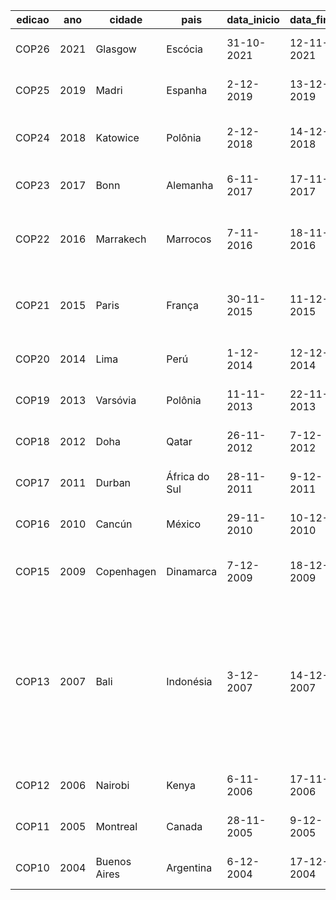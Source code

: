 | edicao | ano  | cidade       | pais          | data_inicio | data_final | agente                      | cargo                           | sessao                                                                                                    | url_original                                                                                                                                                                                                                                                                                                                                                                              | url_original_2                                                                                                                                | url_salva                                                                                                                                                               |
|--------|------|--------------|---------------|-------------|------------|-----------------------------|---------------------------------|-----------------------------------------------------------------------------------------------------------|-------------------------------------------------------------------------------------------------------------------------------------------------------------------------------------------------------------------------------------------------------------------------------------------------------------------------------------------------------------------------------------------|-----------------------------------------------------------------------------------------------------------------------------------------------|-------------------------------------------------------------------------------------------------------------------------------------------------------------------------|
| COP26  | 2021 | Glasgow      | Escócia       | 31-10-2021  | 12-11-2021 | Joaquim Leite               | Ministro do Meio Ambiente       |                                                                                                           | https://www.gov.br/mma/pt-br/noticias/confira-a-integra-do-discurso-do-ministro-joaquim-leite-na-plenaria-da-cupula-do-clima                                                                                                                                                                                                                                                              |                                                                                                                                               | https://web.archive.org/web/20211125174119/https://www.gov.br/mma/pt-br/noticias/confira-a-integra-do-discurso-do-ministro-joaquim-leite-na-plenaria-da-cupula-do-clima |
| COP25  | 2019 | Madri        | Espanha       | 2-12-2019   | 13-12-2019 | Ricardo Salles              | Ministro do Meio Ambiente       |                                                                                                           | https://www.gov.br/mma/pt-br/centrais-de-conteudo/discurso-20cop25-pdf                                                                                                                                                                                                                                                                                                                    |                                                                                                                                               | https://web.archive.org/web/20220817212457/https://www.gov.br/mma/pt-br/centrais-de-conteudo/discurso-20cop25-pdf                                                       |
| COP24  | 2018 | Katowice     | Polônia       | 2-12-2018   | 14-12-2018 | Edson Duarte                | Ministro do Meio Ambiente       | Sessão de alto nível                                                                                      | https://aprobio.com.br/noticia/na-cop-24-ministro-faz-balanco-de-avancos-no-combate-a-mudanca-do-clima                                                                                                                                                                                                                                                                                    | "http://www.mma.gov.br/informma/item/15313-na-cop-24,-ministro-faz-balan%C3%A7o-de-avan%C3%A7os-no-combate-%C3%A0-mudan%C3%A7a-do-clima.html" | https://perma.cc/JLM7-ZJ64?view-mode=server-side                                                                                                                        |
| COP23  | 2017 | Bonn         | Alemanha      | 6-11-2017   | 17-11-2017 | José Sarney Filho           | Ministro do Meio Ambiente       | Sessão plenária                                                                                           | https://www.gov.br/mma/pt-br/noticias/noticia-acom-2017-11-2693                                                                                                                                                                                                                                                                                                                           |                                                                                                                                               | https://perma.cc/D9HR-ACLQ?view-mode=server-side                                                                                                                        |
| COP22  | 2016 | Marrakech    | Marrocos      | 7-11-2016   | 18-11-2016 | José Sarney Filho           | Ministro do Meio Ambiente       | Sessão plenária do segmento de Alto Nível                                                                 | https://www.gov.br/mma/pt-br/noticias/noticia-acom-2016-11-1995                                                                                                                                                                                                                                                                                                                           |                                                                                                                                               | https://web.archive.org/web/20220718142751/https://www.gov.br/mma/pt-br/noticias/noticia-acom-2016-11-1995                                                              |
| COP21  | 2015 | Paris        | França        | 30-11-2015  | 11-12-2015 | Dilma Rousseff              | Presidenta da República         | Sessão de Abertura                                                                                        | https://www.gov.br/mre/pt-br/centrais-de-conteudo/publicacoes/discursos-artigos-e-entrevistas/presidente-da-republica/presidente-da-republica-federativa-do-brasil-discursos/discurso-da-presidenta-da-republica-dilma-rousseff-durante-sessao-de-abertura-da-21-conferencia-das-partes-da-convencao-quadro-das-nacoes-unidas-sobre-a-mudanca-do-clima-cop21-paris-30-de-novembro-de-2015 |                                                                                                                                               | https://perma.cc/4XQF-633N?view-mode=server-side                                                                                                                        |
| COP20  | 2014 | Lima         | Perú          | 1-12-2014   | 12-12-2014 | Izabella Teixeira           | Ministra do Meio Ambiente       |                                                                                                           | https://www.obs.org.br/integracao/download/38_878b22d20b3668e7395c6eb908d824cb                                                                                                                                                                                                                                                                                                            |                                                                                                                                               | https://perma.cc/RRE6-V4Z2?view-mode=server-side                                                                                                                        |
| COP19  | 2013 | Varsóvia     | Polônia       | 11-11-2013  | 22-11-2013 | Izabella Teixeira           | Ministra do Meio Ambiente       |                                                                                                           |                                                                                                                                                                                                                                                                                                                                                                                           |                                                                                                                                               | https://web.archive.org/web/20190117104843/http://www.mma.gov.br/images/noticias_arquivos/pdf/2013/novembro_13/discurso%20cop-19%20-%20portugues.pdf                    |
| COP18  | 2012 | Doha         | Qatar         | 26-11-2012  | 7-12-2012  | Izabella Teixeira           | Ministra do Meio Ambiente       |                                                                                                           |                                                                                                                                                                                                                                                                                                                                                                                           |                                                                                                                                               | https://web.archive.org/web/20190117104847/http://www.mma.gov.br/images/noticias_arquivos/pdf/dezembro_2012/port_clima_cop_18_discurso_ministra.pdf                     |
| COP17  | 2011 | Durban       | África do Sul | 28-11-2011  | 9-12-2011  | Izabella Teixeira           | Ministra do Meio Ambiente       |                                                                                                           | https://www.gov.br/mma/pt-br/noticias/ministra-faz-discurso-em-durban-na-convencao-do-clima                                                                                                                                                                                                                                                                                               |                                                                                                                                               | https://web.archive.org/web/20220817213525/https://www.gov.br/mma/pt-br/noticias/ministra-faz-discurso-em-durban-na-convencao-do-clima                                  |
| COP16  | 2010 | Cancún       | México        | 29-11-2010  | 10-12-2010 | Izabella Teixeira           | Ministra do Meio Ambiente       | Segmento ministerial de alto nível                                                                        | https://www.gov.br/mma/pt-br/noticias/discurso-da-ministra-izabella-teixeira-ao-debate-geral-da-cop16                                                                                                                                                                                                                                                                                     |                                                                                                                                               | https://web.archive.org/web/20220718141514/https://www.gov.br/mma/pt-br/noticias/discurso-da-ministra-izabella-teixeira-ao-debate-geral-da-cop16                        |
| COP15  | 2009 | Copenhagen   | Dinamarca     | 7-12-2009   | 18-12-2009 | Luiz Ignâncio Lula da Silva | Presidente da República         |                                                                                                           | https://www.institutolula.org/em-2009-lula-estabelecia-meta-de-reducao-de-80-no-desmatamento-da-amazonia                                                                                                                                                                                                                                                                                  |                                                                                                                                               | https://perma.cc/LDK7-ZESN?view-mode=server-side                                                                                                                        |
| COP13  | 2007 | Bali         | Indonésia     | 3-12-2007   | 14-12-2007 | Celso Amorim                | Ministro de Relações Exteriores | Painel sobre Florestas do segmento de Alto Nível da Conferência das Partes da Convenção sobre Diversidade | https://www.gov.br/mre/pt-br/centrais-de-conteudo/publicacoes/discursos-artigos-e-entrevistas/ministro-das-relacoes-exteriores/discursos-mre/discurso-do-min-celso-amorim-na-13a-conferencia-das-partes-na-convencao-quadro-das-nacoes-unidas-sobre-mudanca-do-clima-e-da-3a-conferencia-das-partes-servindo-como-reuniao-das-partes-no-protocolo-de-quioto-bali-indonesia-12-12-2007     |                                                                                                                                               | https://perma.cc/X4AE-RF62?view-mode=server-side                                                                                                                        |
| COP12  | 2006 | Nairobi      | Kenya         | 6-11-2006   | 17-11-2006 | Marina Silva                | Ministra do Meio Ambiente       |                                                                                                           |                                                                                                                                                                                                                                                                                                                                                                                           |                                                                                                                                               |                                                                                                                                                                         |
| COP11  | 2005 | Montreal     | Canada        | 28-11-2005  | 9-12-2005  | Marina Silva                | Ministra do Meio Ambiente       | Segmento de Alto Nível                                                                                    | https://www.gov.br/mma/pt-br/noticias/discurso-da-ministra-marina-silva-na-cop11-em-montreal                                                                                                                                                                                                                                                                                              |                                                                                                                                               | https://web.archive.org/web/20220817202819/https://www.gov.br/mma/pt-br/noticias/discurso-da-ministra-marina-silva-na-cop11-em-montreal                                 |
| COP10  | 2004 | Buenos Aires | Argentina     | 6-12-2004   | 17-12-2004 | Marina Silva                | Ministra do Meio Ambiente       | Painel Ministerial 2                                                                                      | https://www.gov.br/mma/pt-br/noticias/discurso-da-ministra-marina-silva-na-cop10-da-convencao-de-mudancas-climaticas                                                                                                                                                                                                                                                                      |                                                                                                                                               | https://web.archive.org/web/20220718141122/https://www.gov.br/mma/pt-br/noticias/discurso-da-ministra-marina-silva-na-cop10-da-convencao-de-mudancas-climaticas         |

